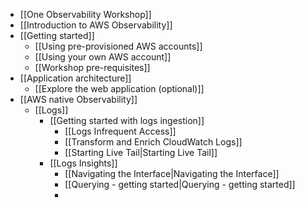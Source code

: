 - [[One Observability Workshop]]
- [[Introduction to AWS Observability]]
- [[Getting started]]
	- [[Using pre-provisioned AWS accounts]]
	- [[Using your own AWS account]]
	- [[Workshop pre-requisites]]
- [[Application architecture]]
	- [[Explore the web application (optional)]]
- [[AWS native Observability]]
	- [[Logs]]
		- [[Getting started with logs ingestion]]
			- [[Logs Infrequent Access]]
			- [[Transform and Enrich CloudWatch Logs]]
			- [[Starting Live Tail|Starting Live Tail]]
		- [[Logs Insights]]
			- [[Navigating the Interface|Navigating the Interface]]
			-  [[Querying - getting started|Querying - getting started]]
			- 
